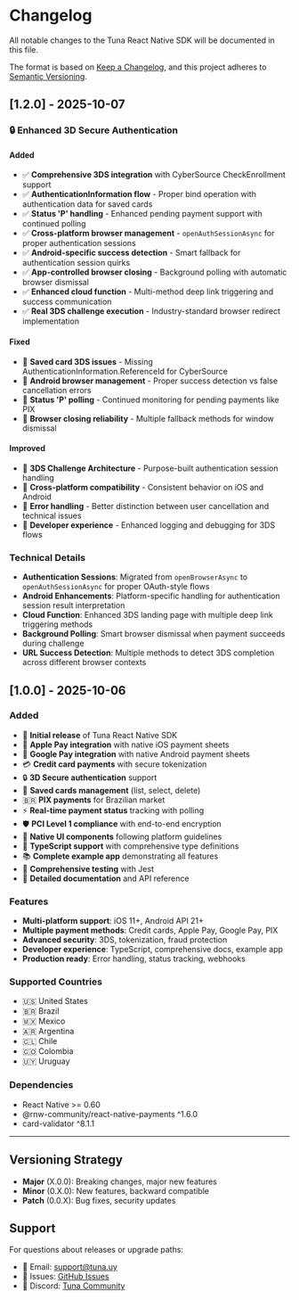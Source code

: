 # Changelog

All notable changes to the Tuna React Native SDK will be documented in this file.

The format is based on [Keep a Changelog](https://keepachangelog.com/en/1.0.0/),
and this project adheres to [Semantic Versioning](https://semver.org/spec/v2.0.0.html).

## [1.2.0] - 2025-10-07

### 🔒 Enhanced 3D Secure Authentication

#### Added
- ✅ **Comprehensive 3DS integration** with CyberSource CheckEnrollment support
- ✅ **AuthenticationInformation flow** - Proper bind operation with authentication data for saved cards
- ✅ **Status 'P' handling** - Enhanced pending payment support with continued polling
- ✅ **Cross-platform browser management** - `openAuthSessionAsync` for proper authentication sessions
- ✅ **Android-specific success detection** - Smart fallback for authentication session quirks
- ✅ **App-controlled browser closing** - Background polling with automatic browser dismissal
- ✅ **Enhanced cloud function** - Multi-method deep link triggering and success communication
- ✅ **Real 3DS challenge execution** - Industry-standard browser redirect implementation

#### Fixed
- 🐛 **Saved card 3DS issues** - Missing AuthenticationInformation.ReferenceId for CyberSource
- 🐛 **Android browser management** - Proper success detection vs false cancellation errors
- 🐛 **Status 'P' polling** - Continued monitoring for pending payments like PIX
- 🐛 **Browser closing reliability** - Multiple fallback methods for window dismissal

#### Improved
- 🚀 **3DS Challenge Architecture** - Purpose-built authentication session handling
- 🚀 **Cross-platform compatibility** - Consistent behavior on iOS and Android
- 🚀 **Error handling** - Better distinction between user cancellation and technical issues
- 🚀 **Developer experience** - Enhanced logging and debugging for 3DS flows

### Technical Details
- **Authentication Sessions**: Migrated from `openBrowserAsync` to `openAuthSessionAsync` for proper OAuth-style flows
- **Android Enhancements**: Platform-specific handling for authentication session result interpretation
- **Cloud Function**: Enhanced 3DS landing page with multiple deep link triggering methods
- **Background Polling**: Smart browser dismissal when payment succeeds during challenge
- **URL Success Detection**: Multiple methods to detect 3DS completion across different browser contexts

## [1.0.0] - 2025-10-06

### Added
- 🎉 **Initial release** of Tuna React Native SDK
- 🍎 **Apple Pay integration** with native iOS payment sheets
- 🤖 **Google Pay integration** with native Android payment sheets
- 💳 **Credit card payments** with secure tokenization
- 🔒 **3D Secure authentication** support
- 💾 **Saved cards management** (list, select, delete)
- 🇧🇷 **PIX payments** for Brazilian market
- ⚡ **Real-time payment status** tracking with polling
- 🛡️ **PCI Level 1 compliance** with end-to-end encryption
- 📱 **Native UI components** following platform guidelines
- 🔧 **TypeScript support** with comprehensive type definitions
- 📚 **Complete example app** demonstrating all features
- 🧪 **Comprehensive testing** with Jest
- 📖 **Detailed documentation** and API reference

### Features
- **Multi-platform support**: iOS 11+, Android API 21+
- **Multiple payment methods**: Credit cards, Apple Pay, Google Pay, PIX
- **Advanced security**: 3DS, tokenization, fraud protection
- **Developer experience**: TypeScript, comprehensive docs, example app
- **Production ready**: Error handling, status tracking, webhooks

### Supported Countries
- 🇺🇸 United States
- 🇧🇷 Brazil  
- 🇲🇽 Mexico
- 🇦🇷 Argentina
- 🇨🇱 Chile
- 🇨🇴 Colombia
- 🇺🇾 Uruguay

### Dependencies
- React Native >= 0.60
- @rnw-community/react-native-payments ^1.6.0
- card-validator ^8.1.1

---

## Versioning Strategy

- **Major** (X.0.0): Breaking changes, major new features
- **Minor** (0.X.0): New features, backward compatible
- **Patch** (0.0.X): Bug fixes, security updates

## Support

For questions about releases or upgrade paths:
- 📧 Email: support@tuna.uy
- 🐛 Issues: [GitHub Issues](https://github.com/tuna-software/react-native-sdk/issues)
- 💬 Discord: [Tuna Community](https://discord.gg/tuna)